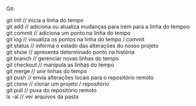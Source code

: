 Git:

 git init // inicia a linha do tempo  
 git add // adiciona ou atualiza mudanças para irem para a linha do tempoo  
 git commit // adiciona um ponto na linha do tempo  
 git log // visualiza os pontos na linha do tempo / commit  
 git status // informa o estado das alterações do nosso projeto  
 git show // apresenta determinado ponto na história  
 git branch // gerenciar novas linhas do tempo  
 git checkout // manipula as linhas do tempo  
 git merge // unir linhas do tempo  
 git push // envia alterações locais para o repositório remoto  
 git clone // clonar um projeto / repositório  
 git pull // puxa do repositório remoto  
 ls -al // ver arquivos da pasta  